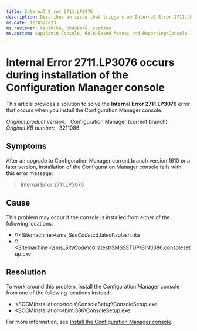 ```yaml
---
title: Internal Error 2711.LP3076
description: Describes an issue that triggers an Internal Error 2711.LP3076 error that occurs during the installation of the Configuration Manager console.
ms.date: 12/05/2023
ms.reviewer: kaushika, bhaskark, yvetteo
ms.custom: sap:Admin Console, Role-Based Access and Reporting\Console Installation or Upgrade
---
```

# Internal Error 2711.LP3076 occurs during installation of the Configuration Manager console

This article provides a solution to solve the **Internal Error 2711.LP3076** error that occurs when you install the Configuration Manager console.

_Original product version:_ &nbsp; Configuration Manager (current branch)  
_Original KB number:_ &nbsp; 3211086

## Symptoms

After an upgrade to Configuration Manager current branch version 1610 or a later version, installation of the Configuration Manager console fails with this error message:

> Internal Error 2711.LP3076

## Cause

This problem may occur if the console is installed from either of the following locations:

- \\\\\<Sitemachine>\sms_*SiteCode*\cd.latest\splash.hta
- \\\\\<Sitemachine>\sms_*SiteCode*\cd.latest\SMSSETUP\BIN\I386.consolesetup.exe

## Resolution

To work around this problem, install the Configuration Manager console from one of the following locations instead:

- \<SCCMInstallation>\tools\ConsoleSetup\ConsoleSetup.exe
- \<SCCMInstallation>\bin\i386\ConsoleSetup.exe

For more information, see [Install the Configuration Manager console](/mem/configmgr/core/servers/deploy/install/install-consoles).
